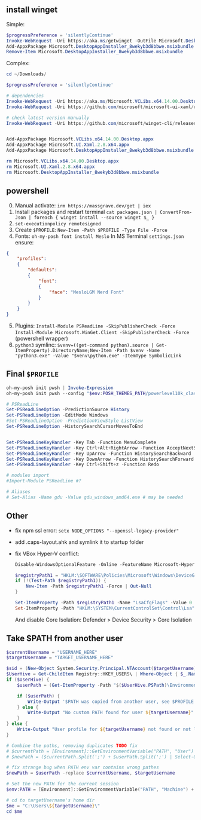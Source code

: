 ## install winget

Simple:

```ps1
$progressPreference = 'silentlyContinue'
Invoke-WebRequest -Uri https://aka.ms/getwinget -OutFile Microsoft.DesktopAppInstaller_8wekyb3d8bbwe.msixbundle
Add-AppxPackage Microsoft.DesktopAppInstaller_8wekyb3d8bbwe.msixbundle
Remove-Item Microsoft.DesktopAppInstaller_8wekyb3d8bbwe.msixbundle
```

Complex:

```ps1
cd ~/Downloads/

$progressPreference = 'silentlyContinue'

# dependencies
Invoke-WebRequest -Uri https://aka.ms/Microsoft.VCLibs.x64.14.00.Desktop.appx -OutFile Microsoft.VCLibs.x64.14.00.Desktop.appx
Invoke-WebRequest -Uri https://github.com/microsoft/microsoft-ui-xaml/releases/download/v2.8.6/Microsoft.UI.Xaml.2.8.x64.appx -OutFile Microsoft.UI.Xaml.2.8.x64.appx

# check latest version manually
Invoke-WebRequest -Uri https://github.com/microsoft/winget-cli/releases/latest/download/Microsoft.DesktopAppInstaller_8wekyb3d8bbwe.msixbundle -OutFile Microsoft.DesktopAppInstaller_8wekyb3d8bbwe.msixbundle


Add-AppxPackage Microsoft.VCLibs.x64.14.00.Desktop.appx
Add-AppxPackage Microsoft.UI.Xaml.2.8.x64.appx
Add-AppxPackage Microsoft.DesktopAppInstaller_8wekyb3d8bbwe.msixbundle

rm Microsoft.VCLibs.x64.14.00.Desktop.appx
rm Microsoft.UI.Xaml.2.8.x64.appx
rm Microsoft.DesktopAppInstaller_8wekyb3d8bbwe.msixbundle
```

## powershell

0. Manual activate: `irm https://massgrave.dev/get | iex`
1. Install packages and restart terminal `cat packages.json | ConvertFrom-Json | foreach { winget install --source winget $_ }`
2. `set-executionpolicy remotesigned`
3. Create `$PROFILE`: `New-Item -Path $PROFILE -Type File -Force`
4. Fonts:
`oh-my-posh font install Meslo`
In MS Terminal `settings.json` ensure:

```json
{
    "profiles":
    {
        "defaults":
        {
            "font":
            {
                "face": "MesloLGM Nerd Font"
            }
        }
    }
}
```

5. Plugins:
`Install-Module PSReadLine -SkipPublisherCheck -Force`
`Install-Module Microsoft.WinGet.Client -SkipPublisherCheck -Force` (powershell wrapper)
6. `python3` symlinc:
`$venv=((get-command python).source | Get-ItemProperty).DirectoryName;New-Item -Path $venv -Name "python3.exe" -Value "$venv\python.exe" -ItemType SymbolicLink`

## Final `$PROFILE`

```ps1
oh-my-posh init pwsh | Invoke-Expression
oh-my-posh init pwsh --config "$env:POSH_THEMES_PATH/powerlevel10k_classic.omp.json" | Invoke-Expression

# PSReadLine
Set-PSReadLineOption -PredictionSource History
Set-PSReadLineOption -EditMode Windows
#Set-PSReadLineOption -PredictionViewStyle ListView
Set-PSReadLineOption -HistorySearchCursorMovesToEnd


Set-PSReadLineKeyHandler -Key Tab -Function MenuComplete
Set-PSReadLineKeyHandler -Key Ctrl+Alt+RightArrow -Function AcceptNextSuggestionWord
Set-PSReadLineKeyHandler -Key UpArrow -Function HistorySearchBackward
Set-PSReadLineKeyHandler -Key DownArrow -Function HistorySearchForward
Set-PSReadLineKeyHandler -Key Ctrl+Shift+z -Function Redo

# modules import
#Import-Module PSReadLine #?

# Aliases
# Set-Alias -Name gdu -Value gdu_windows_amd64.exe # may be needed
```

## Other

- fix npm ssl error: `setx NODE_OPTIONS "--openssl-legacy-provider"`
- add .caps-layout.ahk and symlink it to startup folder
- fix VBox Hyper-V conflict:

    ```ps1
    Disable-WindowsOptionalFeature -Online -FeatureName Microsoft-Hyper-V-Hypervisor

    $registryPath1 = "HKLM:\SOFTWARE\Policies\Microsoft\Windows\DeviceGuard"
    if (!(Test-Path $registryPath1)) {
        New-Item -Path $registryPath1 -Force | Out-Null
    }

    Set-ItemProperty -Path $registryPath1 -Name "LsaCfgFlags" -Value 0
    Set-ItemProperty -Path "HKLM:\SYSTEM\CurrentControlSet\Control\Lsa" -Name "LsaCfgFlags" -Value 0
    ```

    And disable Core Isolation: Defender > Device Security > Core Isolation

## Take $PATH from another user

```ps1
$currentUsername = "USERNAME_HERE"
$targetUsername = "TARGET_USERNAME_HERE"

$sid = (New-Object System.Security.Principal.NTAccount($targetUsername)).Translate([System.Security.Principal.SecurityIdentifier]).Value
$UserHive = Get-ChildItem Registry::HKEY_USERS\ | Where-Object { $_.Name -eq "HKEY_USERS\$sid" }
if ($UserHive) {
    $userPath = (Get-ItemProperty -Path "$($UserHive.PSPath)\Environment" -Name PATH -ErrorAction SilentlyContinue).Path

    if ($userPath) {
        Write-Output '$PATH was copied from another user, see $PROFILE'
    } else {
        Write-Output "No custom PATH found for user ${targetUsername}"
    }
} else {
    Write-Output "User profile for ${targetUsername} not found or not loaded"
}

# Combine the paths, removing duplicates TODO fix
# $currentPath = [Environment]::GetEnvironmentVariable("PATH", "User")
# $newPath = ($currentPath.Split(';') + $userPath.Split(';') | Select-Object -Unique) -join ';'

# fix strange bug when PATH env var contains wrong pathes
$newPath = $userPath -replace $currentUsername, $targetUsername

# Set the new PATH for the current session
$env:PATH = [Environment]::GetEnvironmentVariable("PATH", "Machine") + $newPath

# cd to targetUsername's home dir
$me = "C:\Users\${targetUsername}\"
cd $me
```
